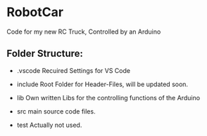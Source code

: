 # RobotCar

Code for my new RC Truck, Controlled by an Arduino


## Folder Structure:

- .vscode 
Recuired Settings for VS Code

- include 
Root Folder for Header-Files, will be updated soon.

- lib
Own written Libs for the controlling functions of the Arduino

- src
main source code files.

- test
Actually not used.

